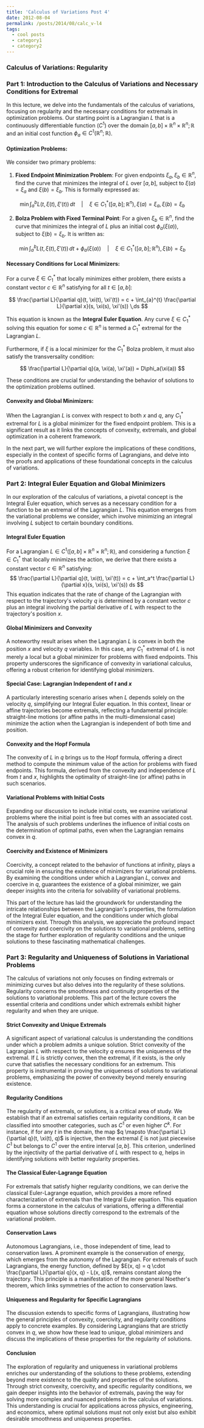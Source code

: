 ```yaml
---
title: 'Calculus of Variations Post 4'
date: 2012-08-04
permalink: /posts/2014/08/calc_v-l4
tags:
  - cool posts
  - category1
  - category2
---
```



### Calculus of Variations: Regularity

### Part 1: Introduction to the Calculus of Variations and Necessary Conditions for Extremal

In this lecture, we delve into the fundamentals of the calculus of variations, focusing on regularity and the necessary conditions for extremals in optimization problems. Our starting point is a Lagrangian $L$ that is a continuously differentiable function ($C^1$) over the domain $[a, b] \times \mathbb{R}^n \times \mathbb{R}^n; \mathbb{R}$ and an initial cost function $\phi_a \in C^1(\mathbb{R}^n; \mathbb{R})$.

#### Optimization Problems:

We consider two primary problems:

1. **Fixed Endpoint Minimization Problem**: For given endpoints $\xi_a, \xi_b \in \mathbb{R}^n$, find the curve that minimizes the integral of $L$ over $[a, b]$, subject to $\xi(a) = \xi_a$ and $\xi(b) = \xi_b$. This is formally expressed as:

$$ \min \int_{a}^{b} L(t, \xi(t), \xi'(t)) \,dt \quad | \quad \xi \in C^*_1([a, b]; \mathbb{R}^n), \xi(a) = \xi_a, \xi(b) = \xi_b $$

2. **Bolza Problem with Fixed Terminal Point**: For a given $\xi_b \in \mathbb{R}^n$, find the curve that minimizes the integral of $L$ plus an initial cost $\phi_a(\xi(a))$, subject to $\xi(b) = \xi_b$. It is written as:

$$ \min \int_{a}^{b} L(t, \xi(t), \xi'(t)) \,dt + \phi_a(\xi(a)) \quad | \quad \xi \in C^*_1([a, b]; \mathbb{R}^n), \xi(b) = \xi_b $$

#### Necessary Conditions for Local Minimizers:

For a curve $\xi \in C^*_1$ that locally minimizes either problem, there exists a constant vector $c \in \mathbb{R}^n$ satisfying for all $t \in [a, b]$:

$$ \frac{\partial L}{\partial q}(t, \xi(t), \xi'(t)) = c + \int_{a}^{t} \frac{\partial L}{\partial x}(s, \xi(s), \xi'(s)) \,ds $$

This equation is known as the **Integral Euler Equation**. Any curve $\xi \in C^*_1$ solving this equation for some $c \in \mathbb{R}^n$ is termed a $C^*_1$ extremal for the Lagrangian $L$.

Furthermore, if $\xi$ is a local minimizer for the $C^*_1$ Bolza problem, it must also satisfy the transversality condition:

$$ \frac{\partial L}{\partial q}(a, \xi(a), \xi'(a)) = D\phi_a(\xi(a)) $$

These conditions are crucial for understanding the behavior of solutions to the optimization problems outlined.

#### Convexity and Global Minimizers:

When the Lagrangian $L$ is convex with respect to both $x$ and $q$, any $C^*_1$ extremal for $L$ is a global minimizer for the fixed endpoint problem. This is a significant result as it links the concepts of convexity, extremals, and global optimization in a coherent framework.

In the next part, we will further explore the implications of these conditions, especially in the context of specific forms of Lagrangians, and delve into the proofs and applications of these foundational concepts in the calculus of variations.


### Part 2: Integral Euler Equation and Global Minimizers

In our exploration of the calculus of variations, a pivotal concept is the Integral Euler equation, which serves as a necessary condition for a function to be an extremal of the Lagrangian $L$. This equation emerges from the variational problems we consider, which involve minimizing an integral involving $L$ subject to certain boundary conditions.

#### Integral Euler Equation
For a Lagrangian $L \in C^1([a, b] \times \mathbb{R}^n \times \mathbb{R}^n; \mathbb{R})$, and considering a function $\xi \in C^*_1$ that locally minimizes the action, we derive that there exists a constant vector $c \in \mathbb{R}^n$ satisfying:
$$
\frac{\partial L}{\partial q}(t, \xi(t), \xi'(t)) = c + \int_a^t \frac{\partial L}{\partial x}(s, \xi(s), \xi'(s)) ds
$$
This equation indicates that the rate of change of the Lagrangian with respect to the trajectory's velocity $q$ is determined by a constant vector $c$ plus an integral involving the partial derivative of $L$ with respect to the trajectory's position $x$.

#### Global Minimizers and Convexity
A noteworthy result arises when the Lagrangian $L$ is convex in both the position $x$ and velocity $q$ variables. In this case, any $C^*_1$ extremal of $L$ is not merely a local but a global minimizer for problems with fixed endpoints. This property underscores the significance of convexity in variational calculus, offering a robust criterion for identifying global minimizers.

#### Special Case: Lagrangian Independent of $t$ and $x$
A particularly interesting scenario arises when $L$ depends solely on the velocity $q$, simplifying our Integral Euler equation. In this context, linear or affine trajectories become extremals, reflecting a fundamental principle: straight-line motions (or affine paths in the multi-dimensional case) minimize the action when the Lagrangian is independent of both time and position.

#### Convexity and the Hopf Formula
The convexity of $L$ in $q$ brings us to the Hopf formula, offering a direct method to compute the minimum value of the action for problems with fixed endpoints. This formula, derived from the convexity and independence of $L$ from $t$ and $x$, highlights the optimality of straight-line (or affine) paths in such scenarios.

#### Variational Problems with Initial Costs
Expanding our discussion to include initial costs, we examine variational problems where the initial point is free but comes with an associated cost. The analysis of such problems underlines the influence of initial costs on the determination of optimal paths, even when the Lagrangian remains convex in $q$.

#### Coercivity and Existence of Minimizers
Coercivity, a concept related to the behavior of functions at infinity, plays a crucial role in ensuring the existence of minimizers for variational problems. By examining the conditions under which a Lagrangian $L$, convex and coercive in $q$, guarantees the existence of a global minimizer, we gain deeper insights into the criteria for solvability of variational problems.

This part of the lecture has laid the groundwork for understanding the intricate relationships between the Lagrangian's properties, the formulation of the Integral Euler equation, and the conditions under which global minimizers exist. Through this analysis, we appreciate the profound impact of convexity and coercivity on the solutions to variational problems, setting the stage for further exploration of regularity conditions and the unique solutions to these fascinating mathematical challenges.



### Part 3: Regularity and Uniqueness of Solutions in Variational Problems

The calculus of variations not only focuses on finding extremals or minimizing curves but also delves into the regularity of these solutions. Regularity concerns the smoothness and continuity properties of the solutions to variational problems. This part of the lecture covers the essential criteria and conditions under which extremals exhibit higher regularity and when they are unique.

#### Strict Convexity and Unique Extremals

A significant aspect of variational calculus is understanding the conditions under which a problem admits a unique solution. Strict convexity of the Lagrangian $L$ with respect to the velocity $q$ ensures the uniqueness of the extremal. If $L$ is strictly convex, then the extremal, if it exists, is the only curve that satisfies the necessary conditions for an extremum. This property is instrumental in proving the uniqueness of solutions to variational problems, emphasizing the power of convexity beyond merely ensuring existence.

#### Regularity Conditions

The regularity of extremals, or solutions, is a critical area of study. We establish that if an extremal satisfies certain regularity conditions, it can be classified into smoother categories, such as $C^1$ or even higher $C^k$. For instance, if for any $t$ in the domain, the map $q \mapsto \frac{\partial L}{\partial q}(t, \xi(t), q)$ is injective, then the extremal $\xi$ is not just piecewise $C^1$ but belongs to $C^1$ over the entire interval $[a, b]$. This criterion, underlined by the injectivity of the partial derivative of $L$ with respect to $q$, helps in identifying solutions with better regularity properties.

#### The Classical Euler-Lagrange Equation

For extremals that satisfy higher regularity conditions, we can derive the classical Euler-Lagrange equation, which provides a more refined characterization of extremals than the Integral Euler equation. This equation forms a cornerstone in the calculus of variations, offering a differential equation whose solutions directly correspond to the extremals of the variational problem.

#### Conservation Laws

Autonomous Lagrangians, i.e., those independent of time, lead to conservation laws. A prominent example is the conservation of energy, which emerges from the autonomy of the Lagrangian. For extremals of such Lagrangians, the energy function, defined by $E(x, q) = q \cdot \frac{\partial L}{\partial q}(x, q) - L(x, q)$, remains constant along the trajectory. This principle is a manifestation of the more general Noether's theorem, which links symmetries of the action to conservation laws.

#### Uniqueness and Regularity for Specific Lagrangians

The discussion extends to specific forms of Lagrangians, illustrating how the general principles of convexity, coercivity, and regularity conditions apply to concrete examples. By considering Lagrangians that are strictly convex in $q$, we show how these lead to unique, global minimizers and discuss the implications of these properties for the regularity of solutions.

#### Conclusion

The exploration of regularity and uniqueness in variational problems enriches our understanding of the solutions to these problems, extending beyond mere existence to the quality and properties of the solutions. Through strict convexity, coercivity, and specific regularity conditions, we gain deeper insights into the behavior of extremals, paving the way for solving more complex and nuanced problems in the calculus of variations. This understanding is crucial for applications across physics, engineering, and economics, where optimal solutions must not only exist but also exhibit desirable smoothness and uniqueness properties.
